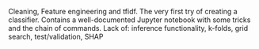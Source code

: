  Cleaning, Feature engineering and tfidf.
 The very first try of creating a classifier. Contains a well-documented Jupyter notebook with some tricks and the chain of commands.
 Lack of: inference functionality, k-folds, grid search, test/validation, SHAP 
